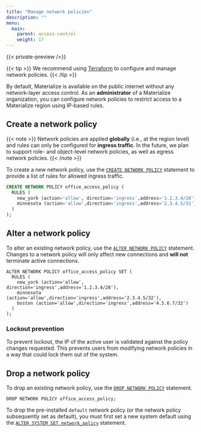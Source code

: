 ```yaml
---
title: "Manage network policies"
description: ""
menu:
  main:
    parent: access-control
    weight: 17
---
```


{{< private-preview />}}

{{< tip >}}
We recommend using [Terraform](https://registry.terraform.io/providers/MaterializeInc/materialize/latest/docs/resources/network_policy)
to configure and manage network policies.
{{< /tip >}}

By default, Materialize is available on the public internet without any
network-layer access control. As an **administrator** of a Materialize
organization, you can configure network policies to restrict access to a
Materialize region using IP-based rules.

## Create a network policy

{{< note >}}
Network policies are applied **globally** (i.e., at the region level) and rules
can only be configured for **ingress traffic**. In the future, we plan to
support role- and object-level network policies, as well as egress network
policies.
{{< /note >}}

To create a new network policy, use the [`CREATE NETWORK POLICY`](/sql/create-network-policy)
statement to provide a list of rules for allowed ingress traffic.

```sql
CREATE NETWORK POLICY office_access_policy (
  RULES (
    new_york (action='allow', direction='ingress',address='1.2.3.4/28'),
    minnesota (action='allow',direction='ingress',address='2.3.4.5/32')
  )
);
```

## Alter a network policy

To alter an existing network policy, use the [`ALTER NETWORK POLICY`](/sql/alter-network-policy)
statement. Changes to a network policy will only affect new connections
and **will not** terminate active connections.

```mzsql
ALTER NETWORK POLICY office_access_policy SET (
  RULES (
    new_york (action='allow', direction='ingress',address='1.2.3.4/28'),
    minnesota (action='allow',direction='ingress',address='2.3.4.5/32'),
    boston (action='allow',direction='ingress',address='4.5.6.7/32')
  )
);
```

### Lockout prevention

To prevent lockout, the IP of the active user is validated against the policy
changes requested. This prevents users from modifying network policies in a way
that could lock them out of the system.

## Drop a network policy

To drop an existing network policy, use the [`DROP NETWORK POLICY`](/sql/drop-network-policy) statement.

```mzsql
DROP NETWORK POLICY office_access_policy;
```

To drop the pre-installed `default` network policy (or the network policy
subsequently set as default), you must first set a new system default using
the [`ALTER SYSTEM SET network_policy`](/sql/alter-system-set) statement.
